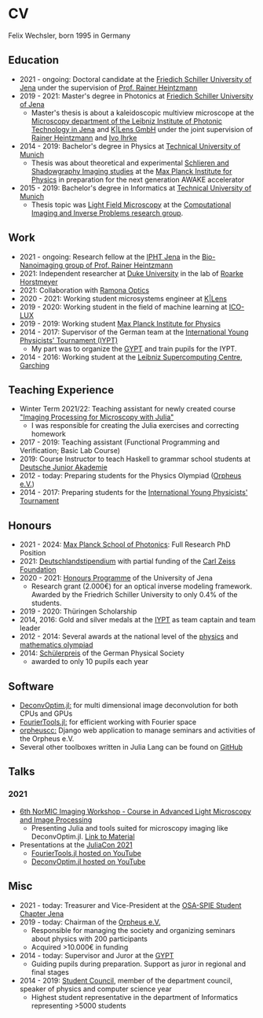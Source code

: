 # CV
Felix Wechsler, born 1995 in Germany

## Education
* 2021 - ongoing: Doctoral candidate at the [Friedich Schiller University of Jena](https://www.physik.uni-jena.de/en/research) under the supervision of [Prof. Rainer Heintzmann](https://nanoimaging.de/)
* 2019 - 2021: Master's degree in Photonics at [Friedich Schiller University of Jena](https://www.physik.uni-jena.de/en/research)
    * Master's thesis is about a kaleidoscopic multiview microscope at the [Microscopy department of the Leibniz Institute of Photonic Technology in Jena](https://nanoimaging.de) and [K|Lens GmbH](https://www.k-lens.de/) under the joint supervision of [Rainer Heintzmann](https://sites.google.com/site/heintzmann/) and [Ivo Ihrke](https://www.cse.eti.uni-siegen.de/research/)
* 2014 - 2019: Bachelor's degree in Physics at [Technical University of Munich](https://www.ph.tum.de/)
    * Thesis was about theoretical and experimental [Schlieren and Shadowgraphy Imaging studies](https://felix.sumpi.org/bachelor_thesis_felix_wechsler_physics.pdf) at the [Max Planck Institute for Physics](https://www.mpp.mpg.de/forschung/neue-technologien/awake-beschleunigung-mit-plasmawellen) in preparation for the next generation AWAKE accelerator
* 2015 - 2019: Bachelor's degree in Informatics at [Technical University of Munich](https://www.in.tum.de/en/cover-page/)
    * Thesis topic was [Light Field Microscopy](https://mediatum.ub.tum.de/1543570) at the [Computational Imaging and Inverse Problems research group](https://ciip.in.tum.de/).


## Work
* 2021 - ongoing: Research fellow at the [IPHT Jena](https://www.leibniz-ipht.de/en/homepage/) in the [Bio-Nanoimaging group of Prof. Rainer Heintzmann](https://nanoimaging.de/)
* 2021: Independent researcher at [Duke University](https://bme.duke.edu/) in the lab of [Roarke Horstmeyer](https://horstmeyer.pratt.duke.edu/)
* 2021: Collaboration with [Ramona Optics](https://www.ramonaoptics.com/) 
* 2020 - 2021: Working student microsystems engineer at [K|Lens](https://www.k-lens.de/)
* 2019 - 2020: Working student in the field of machine learning at [ICO-LUX](https://ico-lux.de/)
* 2019 - 2019: Working student [Max Planck Institute for Physics](https://www.mpp.mpg.de/forschung/neue-technologien/awake-beschleunigung-mit-plasmawellen)
* 2014 - 2017: Supervisor of the German team at the [International Young Physicists' Tournament (IYPT)](https://www.iypt.org/)
    * My part was to organize the [GYPT](https://gypt.org/) and train pupils for the IYPT. 
* 2014 - 2016: Working student at the [Leibniz Supercomputing Centre, Garching](https://www.lrz.de/)

## Teaching Experience
* Winter Term 2021/22: Teaching assistant for newly created course ["Imaging Processing for Microscopy with Julia"](https://github.com/bionanoimaging/Image-Processing-In-Microscopy)
    * I was responsible for creating the Julia exercises and correcting homework
* 2017 - 2019: Teaching assistant (Functional Programming and Verification; Basic Lab Course)
* 2019: Course Instructor to teach Haskell to grammar school students at [Deutsche Junior Akademie](https://www.deutsche-juniorakademien.de/)
* 2012 - today: Preparing students for the Physics Olympiad ([Orpheus e.V.](https://www.orpheus-verein.de/)) 
* 2014 - 2017: Preparing students for the [International Young Physicists' Tournament](https://www.iypt.org)

## Honours
* 2021 - 2024: [Max Planck School of Photonics](https://photonics.maxplanckschools.org/en/home): Full Research PhD Position 
* 2021: [Deutschlandstipendium](https://www.deutschlandstipendium.de/de/english-1700.html) with partial funding of the [Carl Zeiss Foundation](https://www.carl-zeiss-stiftung.de/english/index.html)
* 2020 - 2021: [Honours Programme](https://www.uni-jena.de/wissenschaftliche+karriere/forschungsorientiertes+studium/honours-programm+f%C3%BCr+forschungsorientierte+studierende/aufnahmejahrgang+2020) of the University of Jena
    * Research grant (2.000€) for an optical inverse modeling framework. Awarded by the Friedrich Schiller University to only 0.4% of the students.
* 2019 - 2020: Thüringen Scholarship
* 2014, 2016: Gold and silver medals at the [IYPT](https://www.iypt.org) as team captain and team leader
* 2012 - 2014: Several awards at the national level of the [physics](https://www.scienceolympiaden.de/ipho) and [mathematics olympiad](https://www.mo-by.de/)
* 2014: [Schülerpreis](https://www.dpg-physik.de/auszeichnungen/dpg-preise/schuelerinnen-und-schuelerpreis/preistraeger) of the German Physical Society
    * awarded to only 10 pupils each year

## Software 
* [DeconvOptim.jl:](https://github.com/roflmaostc/DeconvOptim.jl) for multi dimensional image deconvolution for both CPUs and GPUs
* [FourierTools.jl:](https://github.com/bionanoimaging/FourierTools.jl/) for efficient working with Fourier space
* [orpheuscc:](https://www.orpheus-verein.de) Django web application to manage seminars and activities of the Orpheus e.V.
* Several other toolboxes written in Julia Lang can be found on [GitHub](https://github.com/roflmaostc/) 


## Talks
### 2021
* [6th NorMIC Imaging Workshop - Course in Advanced Light Microscopy and Image Processing](https://www.med.uio.no/ncmm/english/news-and-events/events/courses-and-workshops/2021/normic-imaging-workshop-course-in-advanced-light-m.html)
    * Presenting Julia and tools suited for microscopy imaging like DeconvOptim.jl. [Link to Material](https://github.com/bionanoimaging/Introduction_Image_Processing_Julia)
* Presentations at the [JuliaCon 2021](https://juliacon.org/2021/)
    * [FourierTools.jl hosted on YouTube](https://www.youtube.com/watch?v=qYgJDb_Ko2E)
    * [DeconvOptim.jl hosted on YouTube](https://www.youtube.com/watch?v=FodpnOhccis)

## Misc
* 2021 - today: Treasurer and Vice-President at the [OSA-SPIE Student Chapter Jena](https://osa-spie-jena.de/)
* 2019 - today: Chairman of the [Orpheus e.V.](https://www.orpheus-verein.de/de/)
    * Responsible for managing the society and organizing seminars about physics with 200 participants
    * Acquired >10.000€ in funding 
* 2014 - today: Supervisor and Juror at the [GYPT](https://gypt.org/)
    * Guiding pupils during preparation. Support as juror in regional and final stages
* 2014 - 2019: [Student Council](https://mpi.fs.tum.de/), member of the department council, speaker of physics and computer science year
    * Highest student representative in the department of Informatics representing >5000 students
